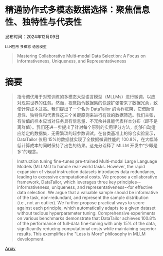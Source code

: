 # 精通协作式多模态数据选择：聚焦信息性、独特性与代表性

发布时间：2024年12月09日

`LLM应用` `多模态` `语言模型`

> Mastering Collaborative Multi-modal Data Selection: A Focus on Informativeness, Uniqueness, and Representativeness

# 摘要

> 指令调优用于对预训练的多模态大型语言模型（MLLMs）进行微调，以应对现实世界的任务。然而，视觉指令数据集的快速扩张带来了数据冗余，致使计算成本过高。我们提出了一个名为 DataTailor 的协作框架，它借助信息性、独特性和代表性这三个关键原则来进行有效的数据筛选。我们主张，有价值的样本应当对任务具有信息量、不冗余并且能代表样本分布（即不是离群值）。我们还进一步提出了针对每个原则的实用评分方法，能够自动适应给定的数据集，无需繁琐的超参数调试。在各类基准上的综合实验显示，DataTailor 仅用 15%的数据就实现了全数据微调性能的 100.8%，在大幅降低计算成本的同时保持了出色的结果。这充分诠释了 MLLM 开发中“少即是多”的理念。

> Instruction tuning fine-tunes pre-trained Multi-modal Large Language Models (MLLMs) to handle real-world tasks. However, the rapid expansion of visual instruction datasets introduces data redundancy, leading to excessive computational costs. We propose a collaborative framework, DataTailor, which leverages three key principles--informativeness, uniqueness, and representativeness--for effective data selection. We argue that a valuable sample should be informative of the task, non-redundant, and represent the sample distribution (i.e., not an outlier). We further propose practical ways to score against each principle, which automatically adapts to a given dataset without tedious hyperparameter tuning. Comprehensive experiments on various benchmarks demonstrate that DataTailor achieves 100.8% of the performance of full-data fine-tuning with only 15% of the data, significantly reducing computational costs while maintaining superior results. This exemplifies the "Less is More" philosophy in MLLM development.

[Arxiv](https://arxiv.org/abs/2412.06293)